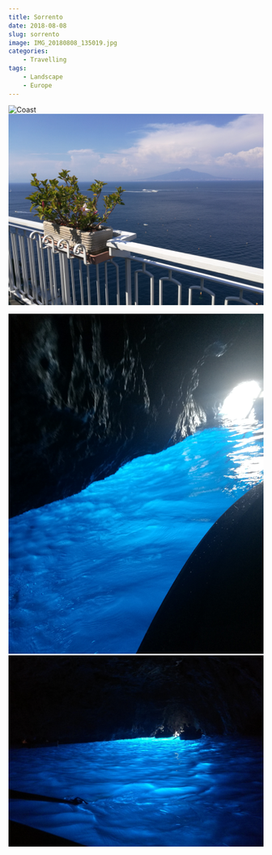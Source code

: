 ```yaml
---
title: Sorrento
date: 2018-08-08
slug: sorrento
image: IMG_20180808_135019.jpg
categories:
    - Travelling
tags:
    - Landscape
    - Europe
---
```

![Coast](IMG_20180808_135019.jpg)
![Sea from balcony](IMG_20180808_160016.jpg)  

![Entrance of Grotta Azzurra](IMG_20180809_124926.jpg)
![Inside Grotta Azzurra](IMG_20180809_125141.jpg)
